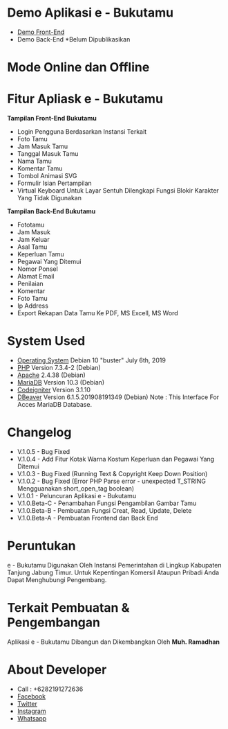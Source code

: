 # Demo Aplikasi e - Bukutamu

- [Demo Front-End](https://youtu.be/ZYzbTSijTrc)
- Demo Back-End *Belum Dipublikasikan

# Mode Online dan Offline

# Fitur Apliask e - Bukutamu

**Tampilan Front-End Bukutamu**
  - Login Pengguna Berdasarkan Instansi Terkait
  - Foto Tamu
  - Jam Masuk Tamu
  - Tanggal Masuk Tamu
  - Nama Tamu
  - Komentar Tamu
  - Tombol Animasi SVG
  - Formulir Isian Pertampilan
  - Virtual Keyboard Untuk Layar Sentuh Dilengkapi Fungsi Blokir Karakter Yang Tidak Digunakan
  
**Tampilan Back-End Bukutamu**
  - Fototamu
  - Jam Masuk
  - Jam Keluar
  - Asal Tamu
  - Keperluan Tamu
  - Pegawai Yang Ditemui
  - Nomor Ponsel
  - Alamat Email
  - Penilaian
  - Komentar
  - Foto Tamu
  - Ip Address
  - Export Rekapan Data Tamu Ke PDF, MS Excell, MS Word
  
# System Used
- [Operating System](https://www.debian.org/) Debian 10 "buster" July 6th, 2019
- [PHP](https://www.php.net/) Version 7.3.4-2 (Debian)
- [Apache](https://apache.org/) 2.4.38 (Debian)
- [MariaDB](https://mariadb.org/) Version 10.3 (Debian)
- [Codeigniter](https://www.codeigniter.com/) Version 3.1.10
- [DBeaver](https://dbeaver.io/) Version 6.1.5.201908191349 (Debian) Note : This Interface For Acces MariaDB Database.

# Changelog
- V.1.0.5 - Bug Fixed
- V.1.0.4 - Add Fitur Kotak Warna Kostum Keperluan dan Pegawai Yang Ditemui
- V.1.0.3 - Bug Fixed (Running Text & Copyright Keep Down Position)
- V.1.0.2 - Bug Fixed (Error PHP Parse error - unexpected T_STRING Mengguanakan short_open_tag boolean)
- V.1.0.1 - Peluncuran Aplikasi e - Bukutamu
- V.1.0.Beta-C - Penambahan Fungsi Pengambilan Gambar Tamu
- V.1.0.Beta-B - Pembuatan Fungsi Creat, Read, Update, Delete
- V.1.0.Beta-A - Pembuatan Frontend dan Back End

# Peruntukan
e - Bukutamu Digunakan Oleh Instansi Pemerintahan di Lingkup Kabupaten Tanjung Jabung Timur. Untuk Kepentingan Komersil Ataupun Pribadi Anda Dapat Menghubungi Pengembang.

# Terkait Pembuatan & Pengembangan
Aplikasi e - Bukutamu Dibangun dan Dikembangkan Oleh **Muh. Ramadhan**

# About Developer
- Call : +6282191272636
- [Facebook](http://facebook.com/sumastik)
- [Twitter](https://twitter.com/MR_MuhRamadhan)
- [Instagram](https://www.instagram.com/MR_MuhRamadhan/)
- [Whatsapp](https://api.whatsapp.com/send?phone=6282191272636&text=Halo%20Saya%20Butuh%20Informasi%20Terbaru)

